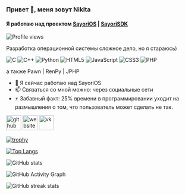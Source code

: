 ### Привет 👋, меня зовут Nikita
#### Я работаю над проектом [SayoriOS](https://github.com/pimnik98/SayoriOS) | [SayoriSDK](https://github.com/pimnik98/SayoriSDK)

![Profile views](https://gpvc.arturio.dev/pimnik98)  

Разработка операционной системы сложное дело, но я стараюсь)

![C](https://img.shields.io/badge/c-%2300599C.svg?style=for-the-badge&logo=c&logoColor=white)
![C++](https://img.shields.io/badge/c++-%2300599C.svg?style=for-the-badge&logo=c%2B%2B&logoColor=white)
![Python](https://img.shields.io/badge/python-3670A0?style=for-the-badge&logo=python&logoColor=ffdd54)
![HTML5](https://img.shields.io/badge/html5-%23E34F26.svg?style=for-the-badge&logo=html5&logoColor=white)
![JavaScript](https://img.shields.io/badge/javascript-%23323330.svg?style=for-the-badge&logo=javascript&logoColor=%23F7DF1E)
![CSS3](https://img.shields.io/badge/css3-%231572B6.svg?style=for-the-badge&logo=css3&logoColor=white)
![PHP](https://img.shields.io/badge/php-%23777BB4.svg?style=for-the-badge&logo=php&logoColor=white)

а также Pawn | RenPy | JPHP

- 🔭 Я сейчас работаю над SayoriOS 
- 📫 Связаться со мной можно: через социальные сети 
- ⚡ Забавный факт: 25% времени в программировании уходит на размышления о том, что пользователь может сделать не так. 


[<img src='https://cdn.jsdelivr.net/npm/simple-icons@3.0.1/icons/github.svg' alt='github' height='40'>](https://github.com/pimnik98)  [<img src='https://cdn.jsdelivr.net/npm/simple-icons@3.0.1/icons/icloud.svg' alt='website' height='40'>](piminoff.ru)  [<img src='https://cdn.jsdelivr.net/npm/simple-icons@3.0.1/icons/vk.svg' alt='vk' height='40'>](https://vk.com/piminov_remont)  

[![trophy](https://github-profile-trophy.vercel.app/?username=pimnik98)](https://github.com/ryo-ma/github-profile-trophy)

[![Top Langs](https://github-readme-stats.vercel.app/api/top-langs/?username=pimnik98)](https://github.com/anuraghazra/github-readme-stats)

![GitHub stats](https://github-readme-stats.vercel.app/api?username=pimnik98&show_icons=true&count_private=true)  

![GitHub Activity Graph](https://activity-graph.herokuapp.com/graph?username=pimnik98)  

![GitHub streak stats](https://github-readme-streak-stats.herokuapp.com/?user=pimnik98)  

